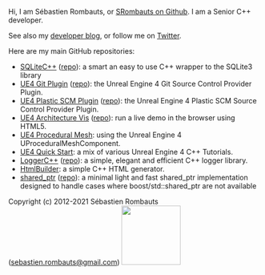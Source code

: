 Hi, I am Sébastien Rombauts, or [SRombauts on Github](https://github.com/SRombauts).
I am a Senior C++ developer.

See also my [developer blog](http://srombauts.fr),
or follow me on [Twitter](https://twitter.com/SRombauts).

Here are my main GitHub repositories:

- [SQLiteC++](http://srombauts.github.io/SQLiteCpp) ([repo](https://github.com/SRombauts/SQLiteCpp/)): a smart an easy to use C++ wrapper to the SQLite3 library
- [UE4 Git Plugin](http://srombauts.github.io/UE4GitPlugin) ([repo](https://github.com/SRombauts/UE4GitPlugin/)): the Unreal Engine 4 Git Source Control Provider Plugin.
- [UE4 Plastic SCM Plugin](http://srombauts.github.io/UE4PlasticPlugin) ([repo](https://github.com/SRombauts/UE4PlasticPlugin/)): the Unreal Engine 4 Plastic SCM Source Control Provider Plugin.
- [UE4 Architecture Vis](http://srombauts.github.io/UE4ArchVisDemo) ([repo](https://github.com/SRombauts/UE4ArchVisDemo)): run a live demo in the browser using HTML5.
- [UE4 Procedural Mesh](https://github.com/SRombauts/UE4ProceduralMesh): using the Unreal Engine 4 UProceduralMeshComponent.
- [UE4 Quick Start](https://github.com/SRombauts/UE4QuickStart): a mix of various Unreal Engine 4 C++ Tutorials.
- [LoggerC++](http://srombauts.github.io/LoggerCpp) ([repo](https://github.com/SRombauts/LoggerCpp/)): a simple, elegant and efficient C++ logger library.
- [HtmlBuilder](https://github.com/SRombauts/HtmlBuilder/): a simple C++ HTML generator.
- [shared_ptr](http://srombauts.github.io/shared_ptr) ([repo](https://github.com/SRombauts/shared_ptr/)): a minimal light and fast shared_ptr implementation designed to handle cases where boost/std::shared_ptr are not available

Copyright (c) 2012-2021 Sébastien Rombauts (sebastien.rombauts@gmail.com)
<a href="https://www.paypal.me/SRombauts" title="Pay Me a Beer! Donate with PayPal :)"><img src="https://www.paypalobjects.com/webstatic/paypalme/images/pp_logo_small.png" width="118"></a>
